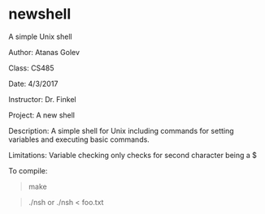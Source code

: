 # newshell
A simple Unix shell

Author: Atanas Golev 

Class: CS485

Date: 4/3/2017

Instructor: Dr. Finkel

Project: A new shell

Description: A simple shell for Unix including commands for setting variables and executing basic commands.

Limitations: Variable checking only checks for second character being a $

To compile: 

> make

> ./nsh or ./nsh < foo.txt
